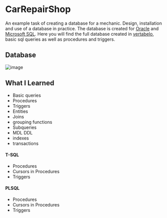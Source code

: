 # CarRepairShop
An example task of creating a database for a mechanic.
Design, installation and use of a database in practice.
The database is created for [Oracle](https://www.oracle.com/database/) and [Microsoft SQL](https://learn.microsoft.com/en-us/sql/?view=sql-server-ver16).
Here you will find the full database created in [vertabelo](https://vertabelo.com), basic sql queries as well as procedures and triggers.

## Database
![image](https://github.com/PejperO/CarRepairShop/assets/64231313/d1e9562a-94d4-41c4-99df-6b2a47703661)

## What I Learned
- Basic queries
- Procedures
- Triggers
- Entities
- Joins
- grouping functions
- Subqueries
- MDL DDL
- indexes
- transactions
#### T-SQL
* Procedures
* Cursors in Procedures
* Triggers
#### PLSQL
* Procedures
* Cursors in Procedures
* Triggers
